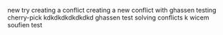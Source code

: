 new try
creating a conflict
creating a new conflict with ghassen
testing cherry-pick
kdkdkdkdkdkdkd
ghassen test solving conflicts 
k
wicem soufien test
